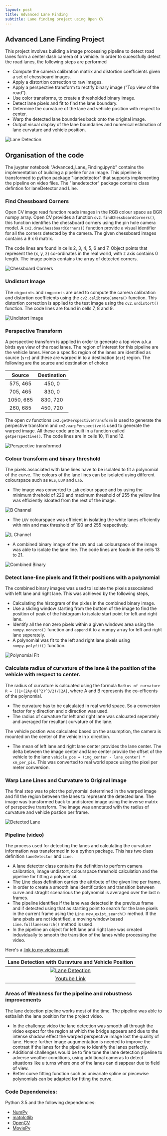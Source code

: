 ```yaml
---
layout: post
title: Advanced Lane Finding
subtitle: Lane finding project using Open CV
---
```

[//]: # (Image References)

[image1]: https://github.com/srikanth-narayanan/CarND-Advanced-Lane-Lines/blob/master/output_images/UNDIST_Image.png "Undistorted Image"
[image2]: https://github.com/srikanth-narayanan/CarND-Advanced-Lane-Lines/blob/master/output_images/PERSPECTIVE_image.png "Perspective Transform"
[image3]: https://github.com/srikanth-narayanan/CarND-Advanced-Lane-Lines/blob/master/output_images/L_CHANNEL_binary.png "L_CHANNEL_binary"
[image4]: https://github.com/srikanth-narayanan/CarND-Advanced-Lane-Lines/blob/master/output_images/B_CHANNEL_binary.png "B_CHANNEL_binary"
[image5]: https://github.com/srikanth-narayanan/CarND-Advanced-Lane-Lines/blob/master/output_images/COMBI_CHANNEL_binary.png "Combined Binary"
[image6]: https://github.com/srikanth-narayanan/CarND-Advanced-Lane-Lines/blob/master/output_images/WINDOW_poly.png "Polynomial Fit"
[image7]: https://github.com/srikanth-narayanan/CarND-Advanced-Lane-Lines/blob/master/output_images/DETECTED.png "Detected Lanes, Curvature and Vehicle Position"
[image9]: https://github.com/srikanth-narayanan/CarND-Advanced-Lane-Lines/blob/master/output_images/camera_calib.png "Camera Calibration"

## Advanced Lane Finding Project

This project involves building a image processing pipeline to detect road lanes form a center dash camera of a vehicle. In order to sucessfully detect the road lanes, the following steps are performed

- Compute the camera calibration matrix and distortion coefficients given a set of chessboard images.
- Apply a distortion correction to raw images.
- Apply a perspective transform to rectify binary image ("Top view of the road").
- Use color transforms, to create a thresholded binary image.
- Detect lane pixels and fit to find the lane boundary.
- Determine the curvature of the lane and vehicle position with respect to center.
- Warp the detected lane boundaries back onto the original image.
- Output visual display of the lane boundaries and numerical estimation of lane curvature and vehicle position.

![Lane Detection](https://github.com/srikanth-narayanan/CarND-Advanced-Lane-Lines/blob/master/output_images/LANE.gif)


## Organisation of the code

The juypter notebook "Advanced_Lane_Finding.ipynb" contains the implementation of building a pipeline for an image. This pipeline is transformed to python package "lanedetector" that supports implementing the pipeline on video files. The "lanedetector" package contains class defintion for laneDetector and Line.

### Find Chessboard Corners

Open CV image read function reads images in the RGB colour space as BGR numpy array. Open CV provides a function `cv2.findChessboardCorners()`, this function identifies the chessboard corners using the pin hole camera model. A `cv2.drawChessboardCorners()` function provide a visual identifier for all the corners detected by the camera. The given chessboard images contains a 9 x 6 matrix.

The code lines are found in cells 2, 3, 4, 5, 6 and 7. Object points that represent the (x, y, z) co-ordinates in the real world, with z axis contains 0 length. The image points contains the array of detected corners.

![Chessboard Corners](https://github.com/srikanth-narayanan/CarND-Advanced-Lane-Lines/blob/master/output_images/camera_calib.png)

### Undistort Image

The `objpoints` and `imgpoints` are used to compute the camera calibration and distortion coefficients using the `cv2.calibrateCamera()` function.  This distortion correction is applied to the test image using the `cv2.undistort()` function. The code lines are found in cells 7, 8 and 9.

![Undistort Image][image1]

### Perspective Transform

A perspective transform is applied in order to generate a top view a.k.a birds eye view of the road lanes. The region of interest for this pipeline are the vehicle lanes. Hence a specific region of the lanes are identified as source (`src`) and these are warped in to a destination (`dst`) region. The following are the source and destination of choice

| Source        | Destination   |
|:-------------:|:-------------:|
| 575, 465      | 450, 0        |
| 705, 465      | 830, 0        |
| 1050, 685     | 830, 720      |
| 260, 685      | 450, 720      |

The open cv functions `cv2.getPerspectiveTransform` is used to generate the perpective transform and `cv2.warpPerspective` is used to generate the warped image. All these code are built in a function called `getperspective()`. The code lines are in cells 10, 11 and 12.

![Perspective transformed][image2]

### Colour transform and binary threshold

The pixels associated with lane lines have to be isolated to fit a polynomial of the curve. The colours of the lane lines can be isolated using different colourspace such as `HLS`, `LUV` and `Lab`.
 - The image was converted to `Lab` colour space and by using the minimum threhold of 220 and maximum threshold of 255 the yellow line was efficiently isloated from the rest of the image.

![B Channel][image4]

 - The `LUV` colourspace was efficient in isolating the white lanes efficiently with min and max threshold of 190 and 255 respectively.

![L Channel][image3]

 - A combined binary image of the `LUV` and `Lab` colourspace of the image was able to isolate the lane line. The code lines are foudn in the cells 13 to 21.

![Combined Binary][image5]

### Detect lane-line pixels and fit their positions with a polynomial

The combined binary images was used to isolate the pixels assocaiated with left lane and right lane. This was achieved by the following steps,
 - Calculating the histogram of the pixles in the combined binary image.
 - Use a sliding window starting from the bottom of the image to find the position of peak of the histogram to isolate start point for left and right lane.
 - Identify all the non zero pixels within a given windows area using the `numpy.nonzero()` function and `append` it to a numpy array for left and right lane seperately.
 - A polynomial was fit to the left and right lane pixels using `numpy.polyfit()` function.

![Polynomial Fit][image6]

### Calculate radius of curvature of the lane & the position of the vehicle with respect to center.

The radius of curvature is calcuated using the formula `Radius of curvature R = ((1+(2Ay+B)^2)^3/2)/|2A|`, where A and B represents the co-efficents of the polynomial.
 - The curvature has to be calculated in real world space. So a conversion factor for y direction and x direction was used.
 - The radius of curvature for left and right lane was calcuated seperately and averaged for resultant curvature of the lane.

 The vehicle postion was calculated based on the assumption, the camera is mounted on the center of the vehicle in x direction.
 - The mean of left lane and right lane center provides the lane center. The delta between the image center and lane center provide the offset of the vehicle to the lane `vehicle_pos = (img_center - lane_center) * xm_per_pix`. This was converted to real world space using the pixel per meter conversion.

### Warp Lane Lines and Curvature to Original Image

 The final step was to plot the polynomial determined in the warped image and fill the region between the lanes to represent the detected lane. The image was transformed back to undistored image using the inverse matrix of perspective transform. The image was annotated with the radius of curvature and vehicle postion per frame.

![Detected Lane][image7]


### Pipeline (video)

The process used for detecting the lanes and calculating the curvature information was transformed in to a python package. This has two class definition `laneDetector` and `Line`.
 - A lane detector class contains the definition to perform camera calibration, image undistort, colourspace threshold calculation and the pipeline for fitting a polynomial.
 - The Line class definition carries the attribute of the given line per frame.
 - In order to create a smooth lane identification and transition between curve and straght scenarious the polynomial is averaged over the last n frames.
 - The pipeline identifies if the lane was detected in the previous frame and if detected using that as starting point to search for the lane pixels in the current frame using the `Line.new_exist_search()` method. If the lane pixels are not identified, a moving window based `Line.fulllanesearch()` method is used.
 - In the pipeline an object for left lane and right lane was created induvidually to smooth the transition of the lanes while processing the video.

Here's a [link to my video result](./project_video_out.mp4)

 |						   Lane Detection with Curavture and Vehicle Position                            |
 |:-----------------------------------------------------------------------------------------------------:|
 |[![Lane Detection](https://github.com/srikanth-narayanan/CarND-Advanced-Lane-Lines/blob/master/output_images/image4youtubelink.png)](https://www.youtube.com/watch?v=yVvluFzy8yU)|
 |                       [Youtube Link](https://www.youtube.com/watch?v=yVvluFzy8yU)                     |


### Areas of Weakness for the pipeline and robustness improvements

The lane detection pipeline works most of the time. The pipeline was able to estbalish the lane position for the project video.
 - In the challenge video the lane detection was smooth all through the video expect for the region at which the bridge appears and due to the intense shadow effect the warped perspective image lost the quality of lane. Hence further image augumentation is needed to improve the contrast if the lanes for the pipeline to identify the lanes perfectly.
 - Additional challenges would be to fine tune the lane detection pipeline to adverse weather conditions, using additional cameras to detect situations like u turns where one of the lanes can disappear due to field of view.
 - Better curve fitting function such as univariate spline or piecewise polynomials can be adapted for fitting the curve.

### Code Dependencies:
Python 3.5 and the following dependencies:
 - [NumPy](http://www.numpy.org/)
 - [matplotlib](http://matplotlib.org/)
 - [OpenCV](http://opencv.org/)
 - [MoviePy](http://zulko.github.io/moviepy/)
